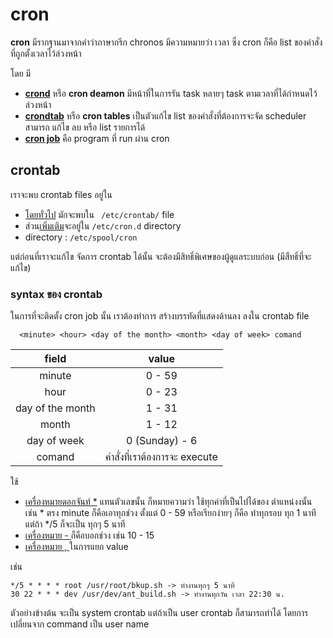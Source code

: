 # cron
**cron** มีรากฐานมาจากคำว่าภาษากรีก chronos มีความหมายว่า เวลา ซึ่ง cron ก็คือ list ของคำสั่งที่ถูกตั้งเวลาไว้ล่วงหน้า

โดย มี
- <ins>**crond**</ins> หรือ **cron deamon** มีหน้าที่ในการรัน task หลายๆ task ตามเวลาที่ได้กำหนดไว้ล่วงหน้า
- <ins>**crondtab**</ins> หรือ **cron tables**  เป็นตัวแก้ไข list ของคำสั่งที่ต้องการจะจัด scheduler สามารถ แก้ไข ลบ หรือ list รายการได้
- <ins>**cron job**</ins> คือ program ที่ run ผ่าน cron

## crontab
เราจะพบ crontab files อยู่ใน 
- <ins>โดยทั่วไป</ins> มักจะพบใน ``` /etc/crontab/```  file
- ส่วน<ins>เพิ่มเติม</ins>จะอยู่ใน ```/etc/cron.d``` directory 
- directory : ```/etc/spool/cron```

แต่ก่อนที่เราจะแก้ไข จัดการ crontab ได้นั้น จะต้องมีสิทธิ์พิเศษของผู้ดูแลระบบก่อน (มีสืทธิ์ที่จะแก้ไข)

### syntax ของ crontab
ในการที่จะติดตั้ง cron job นั้น เราต้องทำการ สร้างบรรทัดที่แสดงด้านลง ลงใน crontab file
```
  <minute> <hour> <day of the month> <month> <day of week> comand
```

|     field      |            value            |
|:--------------:|:---------------------------:|
|     minute     |           0 - 59            |
|      hour      |           0 - 23            |
|day of the month|           1 - 31            |
|     month      |           1 - 12            |
|  day of week   |       0 (Sunday) - 6        |
|     comand     |คำสั่งที่เราต้องการจะ execute|


ใช้
- <ins>เครื่องหมายดอกจันท์ *</ins> แทนตัวเลขนั้น ก็หมายความว่า ใช้ทุกค่าที่เป็นไปได้ของ ตำแหน่งงนั้น เช่น * ตรง minute ก็คือเอาทุกช่วง ตั้งแต่ 0 - 59 หรือเรียกง่ายๆ ก็คือ ทำทุกรอบ ทุก 1 นาที แต่ถ้า */5 ก็จะเป็น ทุกๆ 5 นาที
-  <ins>เครื่องหมาย - </ins>  ก็คือบอกช่วง เช่น 10 - 15
- <ins>เครื่องหมาย , </ins> ในการแยก value

เช่น
```
*/5 * * * * root /usr/root/bkup.sh -> ทำงานทุกๆ 5 นาที
30 22 * * * dev /usr/dev/ant_build.sh -> ทำงานทุกวัน เวลา 22:30 น.
```
ตัวอย่างข้างต้น จะเป็น system crontab แต่ถ้าเป็น user crontab ก็สามารถทำได้ โดยการเปลี่ยนจาก command เป็น user name
